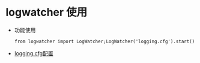 # logwatcher 使用 #

+ 功能使用

    `from logwatcher import LogWatcher;LogWatcher('logging.cfg').start()`

+ [logging.cfg配置](https://github.com/imsilence/blogs/blob/master/python/python_logging.md)